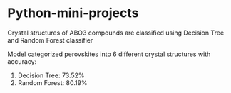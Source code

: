 # Python-mini-projects

Crystal structures of ABO3 compounds are classified using Decision Tree and Random Forest classifier

Model categorized perovskites into 6 different crystal structures with accuracy:
1. Decision Tree: 73.52%
2. Random Forest: 80.19%

